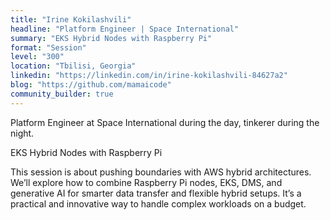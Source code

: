 ```yaml
---
title: "Irine Kokilashvili"
headline: "Platform Engineer | Space International"
summary: "EKS Hybrid Nodes with Raspberry Pi"
format: "Session"
level: "300"
location: "Tbilisi, Georgia"
linkedin: "https://linkedin.com/in/irine-kokilashvili-84627a2"
blog: "https://github.com/mamaicode"
community_builder: true
---
```


Platform Engineer at Space International during the day, tinkerer during the night.

EKS Hybrid Nodes with Raspberry Pi

This session is about pushing boundaries with AWS hybrid architectures. We’ll explore how to combine Raspberry Pi nodes, EKS, DMS, and generative AI for smarter data transfer and flexible hybrid setups. It’s a practical and innovative way to handle complex workloads on a budget.



